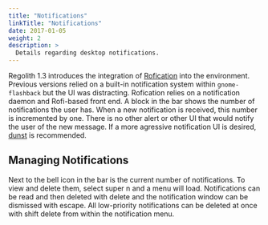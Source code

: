 ```yaml
---
title: "Notifications"
linkTitle: "Notifications"
date: 2017-01-05
weight: 2
description: >
  Details regarding desktop notifications.
---
```


Regolith 1.3 introduces the integration of [Rofication](https://github.com/DaveDavenport/Rofication) into the environment.  Previous versions relied on a built-in notification system within <code>gnome-flashback</code> but the UI was distracting.  Rofication relies on a notification daemon and Rofi-based front end.  A block in the bar shows the number of notifications the user has.  When a new notification is received, this number is incremented by one.  There is no other alert or other UI that would notify the user of the new message.  If a more agressive notification UI is desired, [dunst](https://dunst-project.org/) is recommended.

## Managing Notifications

Next to the bell icon in the bar is the current number of notifications.  To view and delete them, select <span class="text-nowrap"><span class="badge badge-warning">super</span> <span class="badge badge-warning">n</span></span> and a menu will load.  Notifications can be read and then deleted with <span class="badge badge-warning">delete</span> and the notification window can be dismissed with <span class="badge badge-warning">escape</span>.  All low-priority notifications can be deleted at once with <span class="text-nowrap"><span class="badge badge-warning">shift</span> <span class="badge badge-warning">delete</span></span> from within the notification menu.